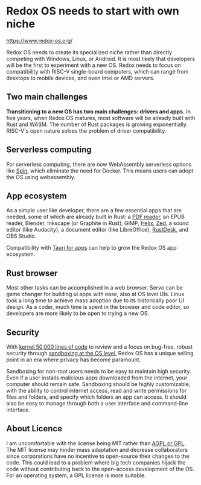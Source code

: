 # Redox OS needs to start with  own niche

<https://www.redox-os.org/>

Redox OS needs to create its specialized niche rather than directly competing with Windows, Linux, or Android. It is most likely that developers will be the first to experiment with a new OS. Redox needs to focus on compatibility with RISC-V single-board computers, which can range from desktops to mobile devices, and even Intel or AMD servers.

## Two main challenges
**Transitioning to a new OS has two main challenges: drivers and apps.** In five years, when Redox OS matures, most software will be already built with Rust and WASM. The number of Rust packages is growing exponentially. RISC-V's open nature solves the problem of driver compatibility.

## Serverless computing
For serverless computing, there are now WebAssembly serverless options like [Spin](https://github.com/fermyon/spin), which eliminate the need for Docker. This means users can adopt the OS using webassembly.

## App ecosystem
As a simple user like developer, there are a few essential apps that are needed, some of which are already built in Rust: a [PDF reader](https://github.com/pdf-rs/pdf), an EPUB reader, Blender, Inkscape (or Graphite in Rust), GIMP, [Helix](https://helix-editor.com/), [Zed](https://zed.dev/), a sound editor (like Audacity), a document editor (like LibreOffice), [RustDesk](https://github.com/rustdesk/rustdesk), and OBS Studio.

Compatibility with [Tauri for apps](https://tauri.app/) can help to grow the Redox OS app ecosystem.

## Rust browser
Most other tasks can be accomplished in a web browser. Servo can be game changer for building ui apps with ease, also at OS level UIs. Linux took a long time to achieve mass adoption due to its historically poor UI design. As a coder, much time is spent in the browser and code editor, so developers are more likely to be open to trying a new OS.


## Security

With [kernel 50,000 lines of code](https://doc.redox-os.org/book/ch01-05-how-redox-compares.html#the-kernel) to review and a focus on bug-free, robust security through [sandboxing at the OS level](https://doc.redox-os.org/book/ch04-10-security.html#sandbox), Redox OS has a unique selling point in an era where privacy has become paramount.

Sandboxing for non-root users needs to be easy to maintain high security. Even if a user installs malicious apps downloaded from the internet, your computer should remain safe. Sandboxing should be highly customizable, with the ability to control internet access, read and write permissions for files and folders, and specify which folders an app can access. It should also be easy to manage through both a user interface and command-line interface.

## About Licence

I am uncomfortable with the license being MIT rather than [AGPL or GPL](https://iambrainstorming.github.io/chapters/programming/foss_philosophy.html#which-open-source-license-to-use). The MIT license may hinder mass adaptation and decrease collaborators since corporations have no incentive to open-source their changes to the code. This could lead to a problem where big tech companies hijack the code without contributing back to the open-access development of the OS. For an operating system, a GPL license is more suitable.
